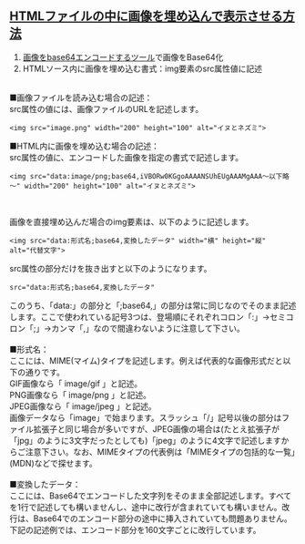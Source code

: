 ## [HTMLファイルの中に画像を埋め込んで表示させる方法](https://allabout.co.jp/gm/gc/23977/)

1. [画像をbase64エンコードするツール](https://x.allabout.co.jp/rd/ur_301.php?v=r&p=m&aapage=https%3A%2F%2Fallabout.co.jp%2Fgm%2Fgc%2F23977%2F2%2F&gs=1053&type=cc&id=23977&e_url=https%3A%2F%2Flab.syncer.jp%2FTool%2FBase64-encode%2F)で画像をBase64化
2. HTMLソース内に画像を埋め込む書式：img要素のsrc属性値に記述
<br><br>

■画像ファイルを読み込む場合の記述：<br>
src属性の値には、画像ファイルのURLを記述します。<br>
```
<img src="image.png" width="200" height="100" alt="イヌとネズミ">
```
■HTML内に画像を埋め込む場合の記述：<br>
src属性の値に、エンコードした画像を指定の書式で記述します。<br>
```
<img src="data:image/png;base64,iVBORw0KGgoAAAANSUhEUgAAAMgAAA～以下略～" width="200" height="100" alt="イヌとネズミ">
```
<br>

画像を直接埋め込んだ場合のimg要素は、以下のように記述します。<br>
```
<img src="data:形式名;base64,変換したデータ" width="横" height="縦" alt="代替文字">
```
src属性の部分だけを抜き出すと以下のようになります。<br>
```
src="data:形式名;base64,変換したデータ"
```
このうち、「data:」の部分と「;base64,」の部分は常に同じなのでそのまま記述します。ここで使われている記号3つは、登場順にそれぞれコロン「:」→セミコロン「;」→カンマ「,」なので間違わないように注意して下さい。<br>
<br>
■形式名：<br>
ここには、MIME(マイム)タイプを記述します。例えば代表的な画像形式だと以下の通りです。<br>
GIF画像なら「 image/gif 」と記述。<br>
PNG画像なら「 image/png 」と記述。<br>
JPEG画像なら「 image/jpeg 」と記述。<br>
画像データなら「image」で始まります。スラッシュ「/」記号以後の部分はファイル拡張子と同じ場合が多いですが、JPEG画像の場合は(たとえ拡張子が「jpg」のように3文字だったとしても)「jpeg」のように4文字で記述しますからご注意下さい。なお、MIMEタイプの代表例は「MIMEタイプの包括的な一覧」(MDN)などで探せます。<br>
<br>
■変換したデータ：<br>
ここには、Base64でエンコードした文字列をそのまま全部記述します。すべてを1行で記述しても構いませんし、途中に改行が含まれていても構いません。改行は、Base64でのエンコード部分の途中に挿入されていても問題ありません。下記の記述例では、エンコード部分を160文字ごとに改行しています。<br>

